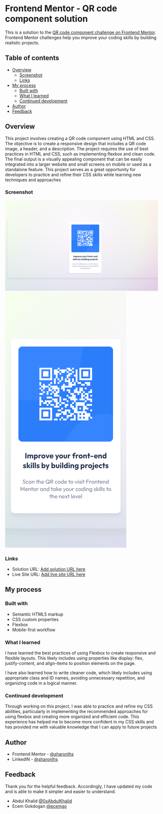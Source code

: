 # Frontend Mentor - QR code component solution

This is a solution to the [QR code component challenge on Frontend Mentor](https://www.frontendmentor.io/challenges/qr-code-component-iux_sIO_H). Frontend Mentor challenges help you improve your coding skills by building realistic projects. 

## Table of contents

- [Overview](#overview)
  - [Screenshot](#screenshot)
  - [Links](#links)
- [My process](#my-process)
  - [Built with](#built-with)
  - [What I learned](#what-i-learned)
  - [Continued development](#continued-development)
- [Author](#author)
- [Feedback](#feedback)



## Overview
This project involves creating a QR code component using HTML and CSS. The objective is to create a responsive design that includes a QR code image, a header, and a description. The project requires the use of best practices in HTML and CSS, such as implementing flexbox and clean code. The final output is a visually appealing component that can be easily integrated into a larger website and small screens on mobile or used as a standalone feature. This project serves as a great opportunity for developers to practice and refine their CSS skills while learning new techniques and approaches

### Screenshot

![](./final%20design/qr-web.png)
![](./final%20design/qr-mobile.png)


### Links

- Solution URL: [Add solution URL here](https://your-solution-url.com)
- Live Site URL: [Add live site URL here](https://your-live-site-url.com)

## My process

### Built with

- Semantic HTML5 markup
- CSS custom properties
- Flexbox
- Mobile-first workflow


### What I learned

I have learned the best practices of using Flexbox to create responsive and flexible layouts. This likely includes using properties like display: flex, justify-content, and align-items to position elements on the page.

I have also learned how to write cleaner code, which likely includes using appropriate class and ID names, avoiding unnecessary repetition, and organizing code in a logical manner.



### Continued development

Through working on this project, I was able to practice and refine my CSS abilities, particularly in implementing the recommended approaches for using flexbox and creating more organized and efficient code. This experience has helped me to become more confident in my CSS skills and has provided me with valuable knowledge that I can apply to future projects



## Author

- Frontend Mentor - [@sharonlhs](https://www.frontendmentor.io/profile/sharonlhs)
- LinkedIN - [@sharonlhs](https://www.linkedin.com/in/sharonlhs/)

## Feedback

Thank you for the helpful feedback. Accordingly, I have updated my code and is able to make it simpler and easier to understand.

- Abdul Khalid [@0xAbdulKhalid](https://www.frontendmentor.io/profile/0xAbdulKhalid)
- Ecem Gokdogan [@ecemgo](https://www.frontendmentor.io/profile/ecemgo)